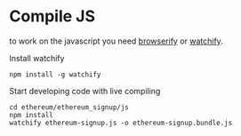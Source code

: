 # Compile JS

to work on the javascript you need [browserify](http://browserify.org) or [watchify](https://www.npmjs.com/package/watchify).

Install watchify

```
npm install -g watchify
```

Start developing code with live compiling

```
cd ethereum/ethereum_signup/js
npm install
watchify ethereum-signup.js -o ethereum-signup.bundle.js
```
